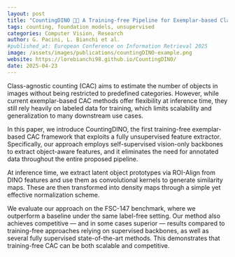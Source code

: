 ```yaml
---
layout: post
title: "CountingDINO 🧮🦕 A Training-free Pipeline for Exemplar-based Class-Agnostic Counting"
tags: counting, foundation models, unsupervised
categories: Computer Vision, Research
author: G. Pacini, L. Bianchi et al.
#published_at: European Conference on Information Retrieval 2025
image: /assets/images/publications/countingDINO-example.png
website: https://lorebianchi98.github.io/CountingDINO/
date: 2025-04-23
---
```


Class-agnostic counting (CAC) aims to estimate the number of objects in images without being restricted to predefined categories. However, while current exemplar-based CAC methods offer flexibility at inference time, they still rely heavily on labeled data for training, which limits scalability and generalization to many downstream use cases.

In this paper, we introduce CountingDINO, the first training-free exemplar-based CAC framework that exploits a fully unsupervised feature extractor. Specifically, our approach employs self-supervised vision-only backbones to extract object-aware features, and it eliminates the need for annotated data throughout the entire proposed pipeline.

At inference time, we extract latent object prototypes via ROI-Align from DINO features and use them as convolutional kernels to generate similarity maps. These are then transformed into density maps through a simple yet effective normalization scheme.

We evaluate our approach on the FSC-147 benchmark, where we outperform a baseline under the same label-free setting. Our method also achieves competitive — and in some cases superior — results compared to training-free approaches relying on supervised backbones, as well as several fully supervised state-of-the-art methods. This demonstrates that training-free CAC can be both scalable and competitive.